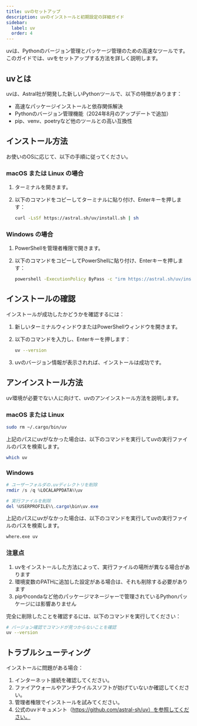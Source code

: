 ```yaml
---
title: uvのセットアップ
description: uvのインストールと初期設定の詳細ガイド
sidebar:
  label: uv
  order: 4
---
```


uvは、Pythonのバージョン管理とパッケージ管理のための高速なツールです。このガイドでは、uvをセットアップする方法を詳しく説明します。

## uvとは

uvは、Astral社が開発した新しいPythonツールで、以下の特徴があります：

- 高速なパッケージインストールと依存関係解決
- Pythonのバージョン管理機能（2024年8月のアップデートで追加）
- pip、venv、poetryなど他のツールとの高い互換性

## インストール方法

お使いのOSに応じて、以下の手順に従ってください。

### macOS または Linux の場合

1. ターミナルを開きます。
2. 以下のコマンドをコピーしてターミナルに貼り付け、Enterキーを押します：

   ```bash
   curl -LsSf https://astral.sh/uv/install.sh | sh
   ```

### Windows の場合

1. PowerShellを管理者権限で開きます。
2. 以下のコマンドをコピーしてPowerShellに貼り付け、Enterキーを押します：

   ```bash
   powershell -ExecutionPolicy ByPass -c "irm https://astral.sh/uv/install.ps1 | iex"
   ```

## インストールの確認

インストールが成功したかどうかを確認するには：

1. 新しいターミナルウィンドウまたはPowerShellウィンドウを開きます。
2. 以下のコマンドを入力し、Enterキーを押します：

   ```bash
   uv --version
   ```

3. uvのバージョン情報が表示されれば、インストールは成功です。

## アンインストール方法

uv環境が必要でない人に向けて、uvのアンインストール方法を説明します。

### macOS または Linux

```bash
sudo rm ~/.cargo/bin/uv
```

上記のパスにuvがなかった場合は、以下のコマンドを実行してuvの実行ファイルのパスを検索します。

```bash
which uv
```

### Windows

```powershell
# ユーザーフォルダの.uvディレクトリを削除
rmdir /s /q %LOCALAPPDATA%\uv

# 実行ファイルを削除
del %USERPROFILE%\.cargo\bin\uv.exe
```

上記のパスにuvがなかった場合は、以下のコマンドを実行してuvの実行ファイルのパスを検索します。

```bash
where.exe uv
```

### 注意点

1. uvをインストールした方法によって、実行ファイルの場所が異なる場合があります
2. 環境変数のPATHに追加した設定がある場合は、それも削除する必要があります
3. pipやcondaなど他のパッケージマネージャーで管理されているPythonパッケージには影響ありません

完全に削除したことを確認するには、以下のコマンドを実行してください：

```bash
# バージョン確認でコマンドが見つからないことを確認
uv --version
```

## トラブルシューティング

インストールに問題がある場合：

1. インターネット接続を確認してください。
2. ファイアウォールやアンチウイルスソフトが妨げていないか確認してください。
3. 管理者権限でインストールを試みてください。
4. 公式のuvドキュメント（<https://github.com/astral-sh/uv）を参照してください。>
